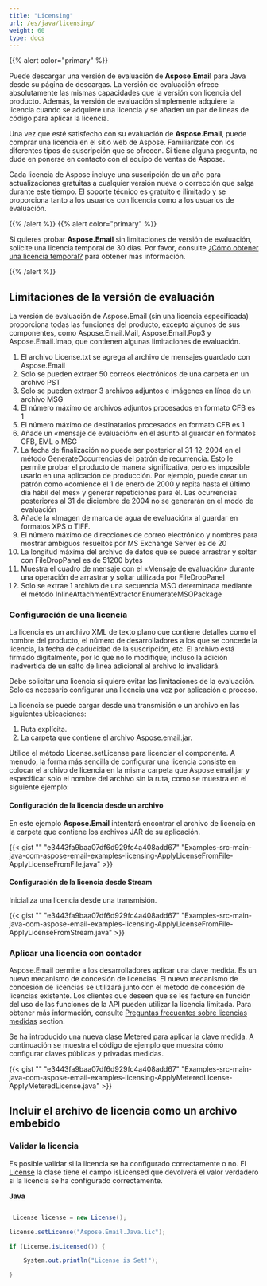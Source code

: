 ```yaml
---
title: "Licensing"
url: /es/java/licensing/
weight: 60
type: docs
---
```


{{% alert color="primary" %}}

Puede descargar una versión de evaluación de **Aspose.Email** para Java desde su página de descargas. La versión de evaluación ofrece absolutamente las mismas capacidades que la versión con licencia del producto. Además, la versión de evaluación simplemente adquiere la licencia cuando se adquiere una licencia y se añaden un par de líneas de código para aplicar la licencia.

Una vez que esté satisfecho con su evaluación de **Aspose.Email**, puede comprar una licencia en el sitio web de Aspose. Familiarízate con los diferentes tipos de suscripción que se ofrecen. Si tiene alguna pregunta, no dude en ponerse en contacto con el equipo de ventas de Aspose.

Cada licencia de Aspose incluye una suscripción de un año para actualizaciones gratuitas a cualquier versión nueva o corrección que salga durante este tiempo. El soporte técnico es gratuito e ilimitado y se proporciona tanto a los usuarios con licencia como a los usuarios de evaluación.

{{% /alert %}} {{% alert color="primary" %}}

Si quieres probar **Aspose.Email** sin limitaciones de versión de evaluación, solicite una licencia temporal de 30 días. Por favor, consulte [¿Cómo obtener una licencia temporal?](https://purchase.aspose.com/temporary-license) para obtener más información.

{{% /alert %}}
## **Limitaciones de la versión de evaluación**
La versión de evaluación de Aspose.Email (sin una licencia especificada) proporciona todas las funciones del producto, excepto algunos de sus componentes, como Aspose.Email.Mail, Aspose.Email.Pop3 y Aspose.Email.Imap, que contienen algunas limitaciones de evaluación.

1. El archivo License.txt se agrega al archivo de mensajes guardado con Aspose.Email
1. Solo se pueden extraer 50 correos electrónicos de una carpeta en un archivo PST
1. Solo se pueden extraer 3 archivos adjuntos e imágenes en línea de un archivo MSG
1. El número máximo de archivos adjuntos procesados en formato CFB es 1
1. El número máximo de destinatarios procesados en formato CFB es 1
1. Añade un «mensaje de evaluación» en el asunto al guardar en formatos CFB, EML o MSG
1. La fecha de finalización no puede ser posterior al 31-12-2004 en el método GenerateOccurrencias del patrón de recurrencia. Esto le permite probar el producto de manera significativa, pero es imposible usarlo en una aplicación de producción. Por ejemplo, puede crear un patrón como «comience el 1 de enero de 2000 y repita hasta el último día hábil del mes» y generar repeticiones para él. Las ocurrencias posteriores al 31 de diciembre de 2004 no se generarán en el modo de evaluación
1. Añade la «Imagen de marca de agua de evaluación» al guardar en formatos XPS o TIFF.
1. El número máximo de direcciones de correo electrónico y nombres para mostrar ambiguos resueltos por MS Exchange Server es de 20
1. La longitud máxima del archivo de datos que se puede arrastrar y soltar con FileDropPanel es de 51200 bytes
1. Muestra el cuadro de mensaje con el «Mensaje de evaluación» durante una operación de arrastrar y soltar utilizada por FileDropPanel
1. Solo se extrae 1 archivo de una secuencia MSO determinada mediante el método InlineAttachmentExtractor.EnumerateMSOPackage
### **Configuración de una licencia**
La licencia es un archivo XML de texto plano que contiene detalles como el nombre del producto, el número de desarrolladores a los que se concede la licencia, la fecha de caducidad de la suscripción, etc. El archivo está firmado digitalmente, por lo que no lo modifique; incluso la adición inadvertida de un salto de línea adicional al archivo lo invalidará.

Debe solicitar una licencia si quiere evitar las limitaciones de la evaluación. Solo es necesario configurar una licencia una vez por aplicación o proceso.

La licencia se puede cargar desde una transmisión o un archivo en las siguientes ubicaciones:

1. Ruta explícita.
1. La carpeta que contiene el archivo Aspose.email.jar.

Utilice el método License.setLicense para licenciar el componente. A menudo, la forma más sencilla de configurar una licencia consiste en colocar el archivo de licencia en la misma carpeta que Aspose.email.jar y especificar solo el nombre del archivo sin la ruta, como se muestra en el siguiente ejemplo:
#### **Configuración de la licencia desde un archivo**
En este ejemplo **Aspose.Email** intentará encontrar el archivo de licencia en la carpeta que contiene los archivos JAR de su aplicación.

{{< gist "" "e3443fa9baa07df6d929fc4a408add67" "Examples-src-main-java-com-aspose-email-examples-licensing-ApplyLicenseFromFile-ApplyLicenseFromFile.java" >}}
#### **Configuración de la licencia desde Stream**
Inicializa una licencia desde una transmisión.

{{< gist "" "e3443fa9baa07df6d929fc4a408add67" "Examples-src-main-java-com-aspose-email-examples-licensing-ApplyLicenseFromFile-ApplyLicenseFromStream.java" >}}
### **Aplicar una licencia con contador**
Aspose.Email permite a los desarrolladores aplicar una clave medida. Es un nuevo mecanismo de concesión de licencias. El nuevo mecanismo de concesión de licencias se utilizará junto con el método de concesión de licencias existente. Los clientes que deseen que se les facture en función del uso de las funciones de la API pueden utilizar la licencia limitada. Para obtener más información, consulte [Preguntas frecuentes sobre licencias medidas](https://purchase.aspose.com/faqs/licensing/metered) section.

Se ha introducido una nueva clase Metered para aplicar la clave medida. A continuación se muestra el código de ejemplo que muestra cómo configurar claves públicas y privadas medidas.

{{< gist "" "e3443fa9baa07df6d929fc4a408add67" "Examples-src-main-java-com-aspose-email-examples-licensing-ApplyMeteredLicense-ApplyMeteredLicense.java" >}}
## **Incluir el archivo de licencia como un archivo embebido**
### **Validar la licencia**
Es posible validar si la licencia se ha configurado correctamente o no. El [License](http://www.aspose.com/api/java/email/com.aspose.email/classes/License) la clase tiene el campo isLicensed que devolverá el valor verdadero si la licencia se ha configurado correctamente.

**Java**

``` cs

 License license = new License();

license.setLicense("Aspose.Email.Java.lic");

if (License.isLicensed()) {

    System.out.println("License is Set!");

}

```


